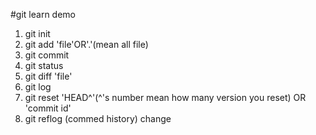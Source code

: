 #git learn demo
1. git init
2. git add 'file'OR'.'(mean all file)
3. git commit
4. git status
5. git diff 'file'
6. git log
7. git reset 'HEAD^'(^'s number mean how many version you reset) OR 'commit id'
8. git reflog (commed history)
change